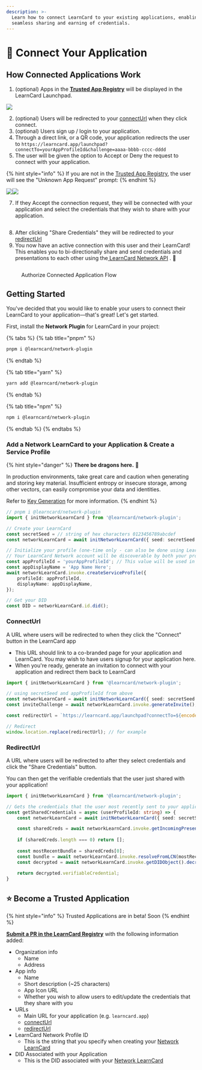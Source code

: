 ```yaml
---
description: >-
  Learn how to connect LearnCard to your existing applications, enabling
  seamless sharing and earning of credentials.
---
```


# 🔌 Connect Your Application

## How Connected Applications Work

1. (optional) Apps in the [**Trusted App Registry**](connect-your-application.md#become-a-trusted-application) will be displayed in the LearnCard Launchpad.

![](<../../.gitbook/assets/image (3).png>)

2. (optional) Users will be redirected to your [connectUrl](connect-your-application.md#connecturl) when they click connect.
3. (optional) Users sign up / login to your application.&#x20;
4. Through a direct link, or a QR code, your application redirects the user to `https://learncard.app/launchpad?connectTo=yourAppProfileId&challenge=aaaa-bbbb-cccc-dddd`
5. The user will be given the option to Accept or Deny the request to connect with your application.

{% hint style="info" %}
If you are not in the [Trusted App Registry](connect-your-application.md#get-added-to-the-trusted-app-registry), the user will see the "Unknown App Request" prompt:
{% endhint %}

![](<../../.gitbook/assets/image (8).png>)![](../../.gitbook/assets/image.png)

7. If they Accept the connection request, they will be connected with your application and select the credentials that they wish to share with your application.

<figure><img src="../../.gitbook/assets/image (2).png" alt=""><figcaption></figcaption></figure>

8. After clicking "Share Credentials" they will be redirected to your [redirectUrl](connect-your-application.md#redirecturl)
9. You now have an active connection with this user and their LearnCard! This enables you to bi-directionally share and send credentials and presentations to each other using the[ LearnCard Network API](https://network.learncard.com/docs) . 🎉

<figure><img src="../../.gitbook/assets/image (6).png" alt=""><figcaption><p>Authorize Connected Application Flow</p></figcaption></figure>

## Getting Started

You've decided that you would like to enable your users to connect their LearnCard to your application—that's great! Let's get started.

First, install the **Network Plugin** for LearnCard in your project:

{% tabs %}
{% tab title="pnpm" %}
```bash
pnpm i @learncard/network-plugin
```
{% endtab %}

{% tab title="yarn" %}
```bash
yarn add @learncard/network-plugin
```
{% endtab %}

{% tab title="npm" %}
```bash
npm i @learncard/network-plugin
```
{% endtab %}
{% endtabs %}

### Add a Network LearnCard to your Application & Create a Service Profile

{% hint style="danger" %}
**There be dragons here.** 🐉&#x20;

In production environments, take great care and caution when generating and storing key material. Insufficient entropy or insecure storage, among other vectors, can easily compromise your data and identities.&#x20;

Refer to [Key Generation](https://docs.learncard.com/learn-card-sdk/learncard-core/construction#key-generation) for more information.
{% endhint %}

```typescript
// pnpm i @learncard/network-plugin
import { initNetworkLearnCard } from '@learncard/network-plugin';

// Create your LearnCard
const secretSeed = // string of hex characters 0123456789abcdef
const networkLearnCard = await initNetworkLearnCard({ seed: secretSeed });

// Initialize your profile (one-time only - can also be done using LearnCard CLI)
// Your LearnCard Network account will be discoverable by both your profileId and displayName
const appProfileId = 'yourAppProfileId'; // This value will be used in urls
const appDisplayName = 'App Name Here';
await networkLearnCard.invoke.createServiceProfile({
    profileId: appProfileId,
    displayName: appDisplayName,
});

// Get your DID
const DID = networkLearnCard.id.did();
```

### ConnectUrl

A URL where users will be redirected to when they click the "Connect" button in the LearnCard app

* This URL should link to a co-branded page for your application and LearnCard. You may wish to have users signup for your application here.
* When you're ready, generate an invitation to connect with your application and redirect them back to LearnCard

```typescript
import { initNetworkLearnCard } from '@learncard/network-plugin';

// using secretSeed and appProfileId from above
const networkLearnCard = await initNetworkLearnCard({ seed: secretSeed });
const inviteChallenge = await networkLearnCard.invoke.generateInvite();

const redirectUrl = `https://learncard.app/launchpad?connectTo=${encodeURI(profileId)}&challenge=${inviteChallenge.challenge}`

// Redirect
window.location.replace(redirectUrl); // for example
```

### RedirectUrl

A URL where users will be redirected to after they select credentials and click the "Share Credentials" button.

You can then get the verifiable credentials that the user just shared with your application!

```typescript
import { initNetworkLearnCard } from '@learncard/network-plugin';

// Gets the credentials that the user most recently sent to your application
const getSharedCredentials = async (userProfileId: string) => {
    const networkLearnCard = await initNetworkLearnCard({ seed: secretSeed });

    const sharedCreds = await networkLearnCard.invoke.getIncomingPresentations(userProfileId);
    
    if (sharedCreds.length === 0) return [];
    
    const mostRecentBundle = sharedCreds[0];
    const bundle = await networkLearnCard.invoke.resolveFromLCN(mostRecentBundle.uri);
    const decrypted = await networkLearnCard.invoke.getDIDObject().decryptDagJWE(bundle);
    
    return decrypted.verifiableCredential;
}
```



## ⭐️ Become a Trusted Application

{% hint style="info" %}
Trusted Applications are in beta! Soon
{% endhint %}

[**Submit a PR in the LearnCard Registry**](https://github.com/learningeconomy/registries/blob/main/learncard/trusted-app-registry.json) with the following information added:

* Organization info
  * Name
  * Address
* App info
  * Name
  * Short description (\~25 characters)
  * App Icon URL
  * Whether you wish to allow users to edit/update the credentials that they share with you
* URLs
  * Main URL for your application (e.g. `learncard.app`)
  * [connectUrl](connect-your-application.md#connecturl)
  * [redirectUrl](connect-your-application.md#redirecturl)
* LearnCard Network Profile ID
  * This is the string that you specify when creating your [Network LearnCard](connect-your-application.md#a-network-learncard)
* DID Associated with your Application
  * This is the DID associated with your [Network LearnCard](connect-your-application.md#a-network-learncard)

